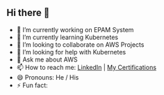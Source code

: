 ## Hi there 👋


- 🔭 I’m currently working on EPAM System
- 🌱 I’m currently learning Kubernetes
- 👯 I’m looking to collaborate on AWS Projects
- 🤔 I’m looking for help with Kubernetes
- 💬 Ask me about AWS
- 📫 How to reach me: 
  [LinkedIn](https://www.linkedin.com/in/edward-montes-hernandez-76534973/) |
  [My Certifications](https://www.credly.com/users/edward-montes/badges) 
- 😄 Pronouns: He / His
- ⚡ Fun fact: 

